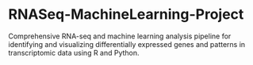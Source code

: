 # RNASeq-MachineLearning-Project
Comprehensive RNA-seq and machine learning analysis pipeline for identifying and visualizing differentially expressed genes and patterns in transcriptomic data using R and Python.
